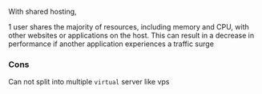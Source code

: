 With shared hosting, 

1 user shares the majority of resources, including memory and CPU, with other websites or applications on the host. 
This can result in a decrease in performance if another application experiences a traffic surge

### Cons

Can not split into multiple `virtual` server like vps
